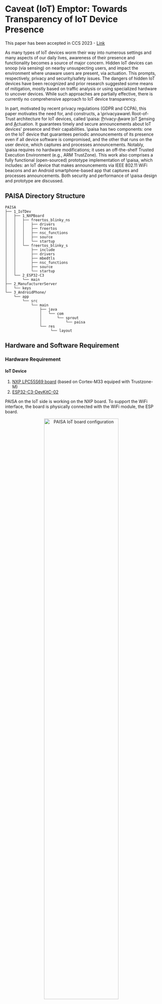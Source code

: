 # Caveat (IoT) Emptor: Towards Transparency of IoT Device Presence

This paper has been accepted in CCS 2023 - [Link](https://dl.acm.org/doi/pdf/10.1145/3576915.3623089)

As many types of IoT devices worm their way into numerous settings and many aspects of our daily lives, awareness of their presence and functionality becomes a source of major concern. Hidden IoT devices can snoop (via sensing) on nearby unsuspecting users, and impact the environment where unaware users are present, via actuation. This prompts, respectively, privacy and security/safety issues. The dangers of hidden IoT devices have been recognized and prior research suggested some means of mitigation, mostly based on traffic analysis or using specialized hardware to uncover devices. While such approaches are partially effective, there is currently no comprehensive approach to IoT device transparency. 

In part, motivated by recent privacy regulations (GDPR and CCPA), this paper motivates the need for, and constructs, a \privacyaware\ Root-of-Trust architecture for IoT devices, called \paisa: <u>P</u>rivacy-<u>A</u>ware <u>I</u>oT <u>S</u>ensing and <u>A</u>ctuation. It guarantees timely and secure announcements about IoT devices' presence and their capabilities. \paisa has two components: one on the IoT device that guarantees periodic announcements of its presence even if all device software is compromised, and the other that runs on the user device, which captures and processes announcements.  Notably, \paisa requires no hardware modifications; it uses an off-the-shelf Trusted Execution Environment (e.g., ARM TrustZone).  This work also comprises a fully functional (open-sourced) prototype implementation of \paisa, which includes: an IoT device that makes announcements via IEEE 802.11 WiFi beacons and an Android smartphone-based app that captures and processes announcements. Both security and performance of \paisa design and prototype are discussed. 

## PAISA Directory Structure

    PAISA
    ├── 1_IoTDev
    │   ├── 1_NXPBoard
    │   │   ├── freertos_blinky_ns
    │   │   │   ├── drivers
    │   │   │   ├── freertos
    │   │   │   ├── nsc_functions
    │   │   │   ├── source
    │   │   │   └── startup
    │   │   └── freertos_blinky_s
    │   │       ├── include
    │   │       ├── drivers
    │   │       ├── mbedtls
    │   │       ├── nsc_functions
    │   │       ├── source
    │   │       └── startup
    │   └── 2_ESP32-C3
    │       └── main
    ├── 2_ManufacturerServer
    │   └── keys
    └── 3_AndroidPhone/
        └── app
            └── src
                └── main
                    ├── java
                    │   └── com
                    │       └── sprout
                    │           └── paisa
                    └── res
                         └── layout

## Hardware and Software Requirement


### Hardware Requirement

#### IoT Device
1. [NXP LPC55S69 board](https://www.nxp.com/design/software/development-software/mcuxpresso-software-and-tools-/lpcxpresso-boards/lpcxpresso55s69-development-board:LPC55S69-EVK) (based on Cortex-M33 equiped with Trustzone-M)
2. [ESP32-C3-DevKitC-02](https://docs.espressif.com/projects/esp-idf/en/latest/esp32c3/hw-reference/esp32c3/user-guide-devkitc-02.html)

PAISA on the IoT side is working on the NXP board. To support the WiFi interface, the board is physically connected with the WiFi module, the ESP board.

<p align="center">
  <img src="./4_Others/board_config.jpg" width=70%, alt="PAISA IoT board configuration">
</p>
<p align = "center">
<b>Figure 1 - PAISA hardware connection between NXP board and ESP board</b>
</p>

The NXP board (big) is wired with the ESP board (small). UART4 on the NXP board is connected to UART 1 on the ESP board. Each board is powered individually.

#### Manufacturer Server (<i>mfr</i>)
Environment (processor and OS) used for development emulating PAISA Manufacturer Server:
11th Gen Intel® Core™ i5-11400 @ 2.60GHz × 12, Ubuntu 22.04.2 LTS.

#### User Device
We used the below two Android phones for emulating PAISA user device.
1. [Google Pixel 6](https://store.google.com/intl/en/ideas/articles/google-pixel-6-features/), running on Android 12 (API Level: 32)
2. [BLU View 1](https://store.google.com/intl/en/ideas/articles/google-pixel-6-features/), running on Android 9 (API Level: 28)

### Software Requirement
Each device, except for <i>mfr</i>, requires SDK and development tool for the development.

#### NXP Board
1. IDE: [MCUXpresso IDE v11.6.1](https://www.nxp.com/design/software/development-software/mcuxpresso-software-and-tools-/mcuxpresso-integrated-development-environment-ide:MCUXpresso-IDE) (released on 2022-10-03)
2. SDK: v2.12.0 (released 2022-07-14)

SDK can be built using [MCUXpresso SDK Builder](https://mcuxpresso.nxp.com/en/welcome), or it can be downloaded via MCUXpresso IDE. 
Note that the PAISA implementation on the NXP board is based on the secure_gpio example, provided by NXP.

##### Secure Configuration (Trustzone-M)
The following peripherals, memory regions (flash and RAM), interrupts are configured as secure:
- Peripherals
    - CTimer2 - a secure timer
    - FlexComm4 - a secure network peripheral for UART4
    - HashCrypt - a hardware accelerator for SHA256
    - Casper - a hardware accelerator for ECDSA schemes
- Memory
    - RAM - 0x3000_0000 ~ 0x3002_FFFF, 192KB
    - Flash - 0x1000_0000 ~ 0x1003_FDFF, 260KB
- Interrupt
    - CTimer2
    - FlexComm4

For more details about how to use IDE, please refer to [MCUXpresso IDE User Guide](https://community.nxp.com/pwmxy87654/attachments/pwmxy87654/Layerscape/4742/1/MCUXpresso_IDE_User_Guide.pdf).

#### ESP Board
The details about the ESP board is described [here](https://docs.espressif.com/projects/esp-idf/en/latest/esp32c3/hw-reference/esp32c3/user-guide-devkitc-02.html).
- IDE: [VSCode Extension](https://github.com/espressif/vscode-esp-idf-extension/blob/master/docs/tutorial/install.mdhttps://docs.espressif.com/projects/esp-idf/en/latest/esp32c3/get-started/index.html#get-started-step-by-step), v1.6.1


#### Manufacturer Server (<i>mfr</i>)
<i>mfr</i> does not have any dependencies with IDEs since it is written in Python 3.
The implementation has done with Python 3.10.6, and dependencies on Python are:

        python3 -m pip install python-mbedtls


#### User Device
Android phones are used for the implementation.

1. IDE: [Android Studio Electric Eel](https://developer.android.com/studio?gclid=Cj0KCQjwr82iBhCuARIsAO0EAZx86tt-PH0sm_VldmFgYjICExtL7QzRwLnZ7EHE4Xl-7W_frNJbqMIaAjfeEALw_wcB&gclsrc=aw.ds), built on January 20, 2023.
2. SDK: API 33 (Android 13.0, Tiramisu)


## Building/running PAISA binaries on each device
#### NXP Board
The project for the NXP board is composed of two projects, freertos_blinky_ns for Normal world (non-secure) and freertos_blinky_s for Secure world. 
To build binaries running on each world, click each project and click the button, build, in the following way:

1. binary for Normal world
        a. Click freertos_blinky_ns project.
        b. Click 'build' botton in Quickstart pannel located in bottom left, or click 'Project' tab - 'Build Project'.
        c. Click 'LS' on the left of 'Debug your project' in Quickstart pannel, and click 'attach to a running target using LinkServer'.

2. binary for Secure World
        a. Click freertos_blinky_s project.
        b. Click 'build' botton in Quickstart pannel located in bottom left, or click 'Project' tab - 'Build Project'.
        c. Click Debug on 'Debug your project' in Quickstart pannel, or click 
        d. If SWD Configuration popped up, just choose 'Device 0' and click 'OK' button.
        e. The device will be stopped at the first line of main function for the sake of Debugging. You can execute each line of code by clicking 'Step Into' (F5) or 'Step Over' (F6), or just run the code by clicking 'Resume' (F8).


Just make sure that the NXP board is powered from your laptop/desktop. (Check if /dev/ttyACMx is present in the case of Ubuntu.)

**Important Note**
To run the code on the NXP board successfully, there are a couple of things to be done in advance as follows:
* The NXP board should be wired with the ESP board correctly.
* The ESP board is powered and runs with PAISA firmware of the ESP board.
* <i>mfr</i> runs PAISA software for it. 

#### ESP Board
Assuming that VSCode is used with the Espressif IDF extension, execute VSCode on the ESP source code, 1_IoTDev/2_ESP32-C3.
Command Palette ('View'-'Command Palette', or just press ctrl+shift+p) is used for the commands below in order:
1. ESP-IDF:Select port to use (COM, tty, usbserial)
        a. Click the port for the ESP Board (typically, /dev/ttyUSB* in Ubuntu)
        b. Click the directory containing the ESP source code.
2. ESP-IDF:Set Espressif Device Target
        a. Click the directory containing the ESP source code.
        b. Click 'esp32c3'
        c. Click 'ESP32-C3 chip (via ESP-PROG)'
3. ESP-IDF:SDK Configuration editor (menuconfig)
        a. Just to confirm the UART setting. (port number:1, communication speed:115200, RXD pin:7, TXD pin:6)
4. ESP-IDF: Build your project
5. ESP-IDF: Flash your project

Make sure that the ESP board is powered from your laptop/desktop before going through the above steps.

#### Manufacturer Server (<i>mfr</i>)
To run <i>mfr</i> PAISA software, type the command as below:

        python3 2_ManufacturerServer/ttp_time_srv.py

If error occurs due to the address already in use, you may want to figure out if the software is already running; otherwise, you need to change to port number from 10000 to available port number on the file.

#### User Device
We believe any Android phones running on Android Pie or later can be used for the user device, but 'Google Pixel 6' and 'BLU View 1' are verified in our implementation.

Developer options should be enabled to download the app from Android Studio directly. Also, USB debugging option is required.

In Android Studio, the Android phone connected to your laptop/desktop appears to 'Device Manager' - 'Physical'. Then follows the next steps:
1. Click the botton, located at top center, to choose your device to connect.
2. Click the botton next to the botton in step 1 to run the code to the chosen device.
3. After the app run on the phone, click 'SCAN PAISA DEVICE' button to start scanning the PAISA-enabled IoT devices.
4. If the app is executed first time after it is installed, it asks the location permission. The location permissions appeared on the phone can vary depending on Android version, but it is safe to choose 'Precise' location permission. (Relying on Android version, the pop up only shows 'Precise' permission)
5. All results will appear as depicted in the below figures.


<p align="center">
  <img src="./4_Others/phone_permission.png" width=20%, alt="PAISA Android app to ask permissions" caption="hi">
  <img src="./4_Others/phone_results.png" width=20%, alt="PAISA Android app to show the results">
</p>
<p align = "center">
<b>Figure 2 - PAISA Android app</b>
</p>



